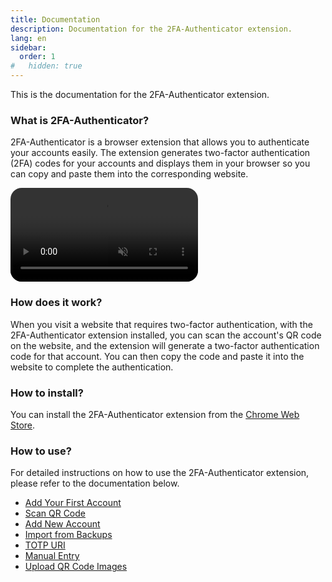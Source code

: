 ```yaml
---
title: Documentation
description: Documentation for the 2FA-Authenticator extension.
lang: en
sidebar:
  order: 1
#   hidden: true
---
```


This is the documentation for the 2FA-Authenticator extension.

### What is 2FA-Authenticator?

2FA-Authenticator is a browser extension that allows you to authenticate your accounts easily. The extension generates two-factor authentication (2FA) codes for your accounts and displays them in your browser so you can copy and paste them into the corresponding website.

<video autoplay muted loop style="border-radius: 18px;display: block;">
  <source src="/img/docs/getting-started.webm" type="video/webm">
  Your browser does not support the video tag.
</video>

### How does it work?

When you visit a website that requires two-factor authentication, with the 2FA-Authenticator extension installed, you can scan the account's QR code on the website, and the extension will generate a two-factor authentication code for that account. You can then copy the code and paste it into the website to complete the authentication.

### How to install?

You can install the 2FA-Authenticator extension from the [Chrome Web Store](https://chromewebstore.google.com/detail/2fa-authenticator/pnnmjhghimefjdmdilmlhnojccjgpgeh).

### How to use?

For detailed instructions on how to use the 2FA-Authenticator extension, please refer to the documentation below.

  - [Add Your First Account](docs/getting-started/add-first-account)
  - [Scan QR Code](/docs/adding-accounts/scan-qr-code)
  - [Add New Account](/docs/adding-accounts/add-new-account) 
  - [Import from Backups](/docs/adding-accounts/import-from-backups/)
  - [TOTP URI](/docs/adding-accounts/totp-uri/)
  - [Manual Entry](/docs/adding-accounts/manual-entry/)
  - [Upload QR Code Images](/docs/adding-accounts/upload-qr-images)
